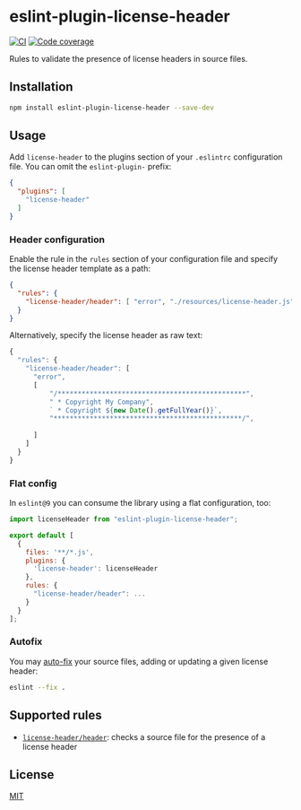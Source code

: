 # eslint-plugin-license-header

[![CI](https://github.com/nikku/eslint-plugin-license-header/actions/workflows/CI.yml/badge.svg)](https://github.com/nikku/eslint-plugin-license-header/actions/workflows/CI.yml)
[![Code coverage](https://img.shields.io/codecov/c/github/nikku/eslint-plugin-license-header.svg)](https://codecov.io/gh/nikku/eslint-plugin-license-header)

Rules to validate the presence of license headers in source files.

## Installation

```sh
npm install eslint-plugin-license-header --save-dev
```

## Usage

Add `license-header` to the plugins section of your `.eslintrc` configuration file. You can omit the `eslint-plugin-` prefix:

```json
{
  "plugins": [
    "license-header"
  ]
}
```

### Header configuration

Enable the rule in the `rules` section of your configuration file and specify the license header template as a path:

```json
{
  "rules": {
    "license-header/header": [ "error", "./resources/license-header.js" ]
  }
}
```

Alternatively, specify the license header as raw text:

```js
{
  "rules": {
    "license-header/header": [
      "error",
      [
          "/***********************************************",
          " * Copyright My Company",
          ` * Copyright ${new Date().getFullYear()}`,
          "***********************************************/",
  
      ]
    ]
  }
}
```

### Flat config

In `eslint@9` you can consume the library using a flat configuration, too:

```js
import licenseHeader from "eslint-plugin-license-header";

export default [
  {
    files: '**/*.js',
    plugins: {
      'license-header': licenseHeader
    },
    rules: {
      "license-header/header": ...
    }
  }
];
```

### Autofix

You may [auto-fix](https://eslint.org/docs/user-guide/command-line-interface#fixing-problems) your source files, adding or updating a given license header:

```sh
eslint --fix .
```

## Supported rules

* [`license-header/header`](./docs/rules/header.md): checks a source file for the presence of a license header

## License

[MIT](./LICENSE)





